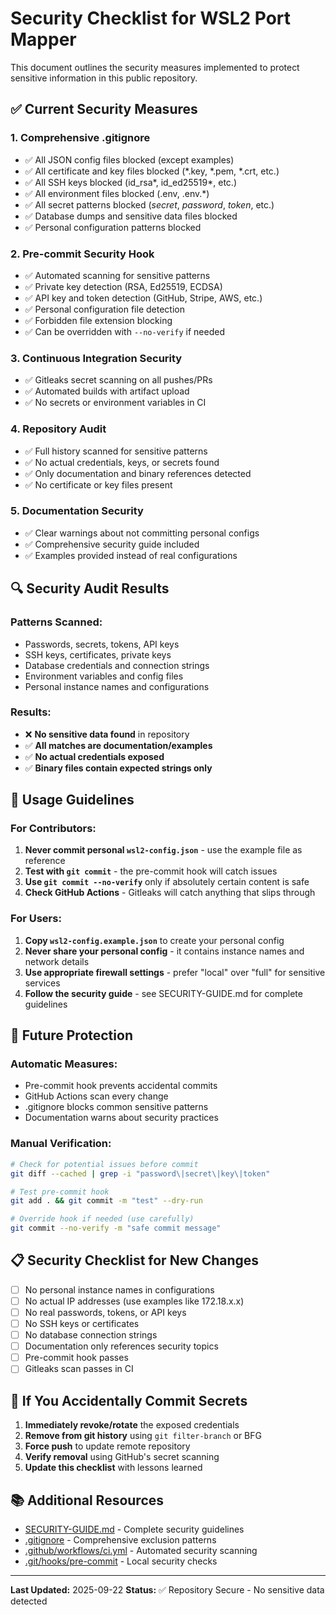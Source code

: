 # Security Checklist for WSL2 Port Mapper

This document outlines the security measures implemented to protect sensitive information in this public repository.

## ✅ **Current Security Measures**

### **1. Comprehensive .gitignore**
- ✅ All JSON config files blocked (except examples)
- ✅ All certificate and key files blocked (*.key, *.pem, *.crt, etc.)
- ✅ All SSH keys blocked (id_rsa*, id_ed25519*, etc.) 
- ✅ All environment files blocked (.env, .env.*)
- ✅ All secret patterns blocked (*secret*, *password*, *token*, etc.)
- ✅ Database dumps and sensitive data files blocked
- ✅ Personal configuration patterns blocked

### **2. Pre-commit Security Hook**
- ✅ Automated scanning for sensitive patterns
- ✅ Private key detection (RSA, Ed25519, ECDSA)
- ✅ API key and token detection (GitHub, Stripe, AWS, etc.)
- ✅ Personal configuration file detection
- ✅ Forbidden file extension blocking
- ✅ Can be overridden with `--no-verify` if needed

### **3. Continuous Integration Security**
- ✅ Gitleaks secret scanning on all pushes/PRs
- ✅ Automated builds with artifact upload
- ✅ No secrets or environment variables in CI

### **4. Repository Audit**
- ✅ Full history scanned for sensitive patterns
- ✅ No actual credentials, keys, or secrets found
- ✅ Only documentation and binary references detected
- ✅ No certificate or key files present

### **5. Documentation Security**
- ✅ Clear warnings about not committing personal configs
- ✅ Comprehensive security guide included
- ✅ Examples provided instead of real configurations

## 🔍 **Security Audit Results**

### **Patterns Scanned:**
- Passwords, secrets, tokens, API keys
- SSH keys, certificates, private keys
- Database credentials and connection strings
- Environment variables and config files
- Personal instance names and configurations

### **Results:**
- ❌ **No sensitive data found** in repository
- ✅ **All matches are documentation/examples**
- ✅ **No actual credentials exposed**
- ✅ **Binary files contain expected strings only**

## 🚀 **Usage Guidelines**

### **For Contributors:**
1. **Never commit personal `wsl2-config.json`** - use the example file as reference
2. **Test with `git commit`** - the pre-commit hook will catch issues
3. **Use `git commit --no-verify`** only if absolutely certain content is safe
4. **Check GitHub Actions** - Gitleaks will catch anything that slips through

### **For Users:**
1. **Copy `wsl2-config.example.json`** to create your personal config
2. **Never share your personal config** - it contains instance names and network details
3. **Use appropriate firewall settings** - prefer "local" over "full" for sensitive services
4. **Follow the security guide** - see SECURITY-GUIDE.md for complete guidelines

## 🔧 **Future Protection**

### **Automatic Measures:**
- Pre-commit hook prevents accidental commits
- GitHub Actions scan every change
- .gitignore blocks common sensitive patterns
- Documentation warns about security practices

### **Manual Verification:**
```bash
# Check for potential issues before commit
git diff --cached | grep -i "password\|secret\|key\|token"

# Test pre-commit hook
git add . && git commit -m "test" --dry-run

# Override hook if needed (use carefully)
git commit --no-verify -m "safe commit message"
```

## 📋 **Security Checklist for New Changes**

- [ ] No personal instance names in configurations
- [ ] No actual IP addresses (use examples like 172.18.x.x)
- [ ] No real passwords, tokens, or API keys
- [ ] No SSH keys or certificates
- [ ] No database connection strings
- [ ] Documentation only references security topics
- [ ] Pre-commit hook passes
- [ ] Gitleaks scan passes in CI

## 🚨 **If You Accidentally Commit Secrets**

1. **Immediately revoke/rotate** the exposed credentials
2. **Remove from git history** using `git filter-branch` or BFG
3. **Force push** to update remote repository
4. **Verify removal** using GitHub's secret scanning
5. **Update this checklist** with lessons learned

## 📚 **Additional Resources**

- [SECURITY-GUIDE.md](SECURITY-GUIDE.md) - Complete security guidelines
- [.gitignore](.gitignore) - Comprehensive exclusion patterns
- [.github/workflows/ci.yml](.github/workflows/ci.yml) - Automated security scanning
- [.git/hooks/pre-commit](.git/hooks/pre-commit) - Local security checks

---

**Last Updated:** 2025-09-22
**Status:** ✅ Repository Secure - No sensitive data detected